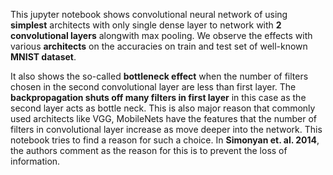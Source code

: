 This jupyter notebook shows convolutional neural network of using **simplest** architects with only single dense layer to network with **2 convolutional layers** alongwith max pooling. We observe the effects with various **architects** on the accuracies on train and test set of well-known **MNIST dataset**.<br> 

It also shows the so-called **bottleneck effect** when the number of filters chosen in the second convolutional layer are less than first layer. The **backpropagation shuts off many filters in first layer** in this case as the second layer acts as bottle neck. This is also major reason that commonly used architects like VGG, MobileNets have the features that the number of filters in convolutional layer increase as move deeper into the network. This notebook tries to find a reason for such a choice. In **Simonyan et. al. 2014**, the authors comment as the reason for this is to prevent the loss of information. 
